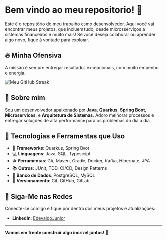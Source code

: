 # Bem vindo ao meu repositorio! 🚀

Este é o repositório do meu trabalho como desenvolvedor. Aqui você vai encontrar meus projetos, que incluem tudo, desde microsserviços a sistemas financeiros e muito mais! Se você deseja colaborar ou aprender algo novo, fique à vontade para explorar.

## 🔥 Minha Ofensiva
A missão é sempre entregar resultados excepcionais, com muito empenho e energia.

<img src="https://github-readme-streak-stats.herokuapp.com/?user=EdevaldoJunior18" alt="Meu GitHub Streak" />

## 🌟 Sobre mim

Sou um desenvolvedor apaixonado por **Java**, **Quarkus**, **Spring Boot**, **Microservices**, e **Arquitetura de Sistemas**. Adoro melhorar processos e entregar soluções de alta performance para os problemas do dia a dia.

## 🚀 Tecnologias e Ferramentas que Uso
- 🔧 **Frameworks**: Quarkus, Spring Boot
- 💻 **Linguagens**: Java, SQL, Typescript
- 🛠️ **Ferramentas**: Git, Maven, Gradle, Docker, Kafka, Hibernate, JPA 
- 📚 **Outros**: JUnit, TDD, CI/CD, Design Patterns
- 🏦 **Banco de Dados**: PostgreSQL, MySQL
- 🔄 **Versionamento**: Git, GitHub, GitLab

## 📣 Siga-Me nas Redes

Conecte-se comigo e fique por dentro dos meus projetos e atualizações:

- **LinkedIn**: [EdevaldoJunior](https://www.linkedin.com/in/edevaldo-junior-4043a515a/)

---

**Vamos em frente construir algo incrível juntos!** 🚀
